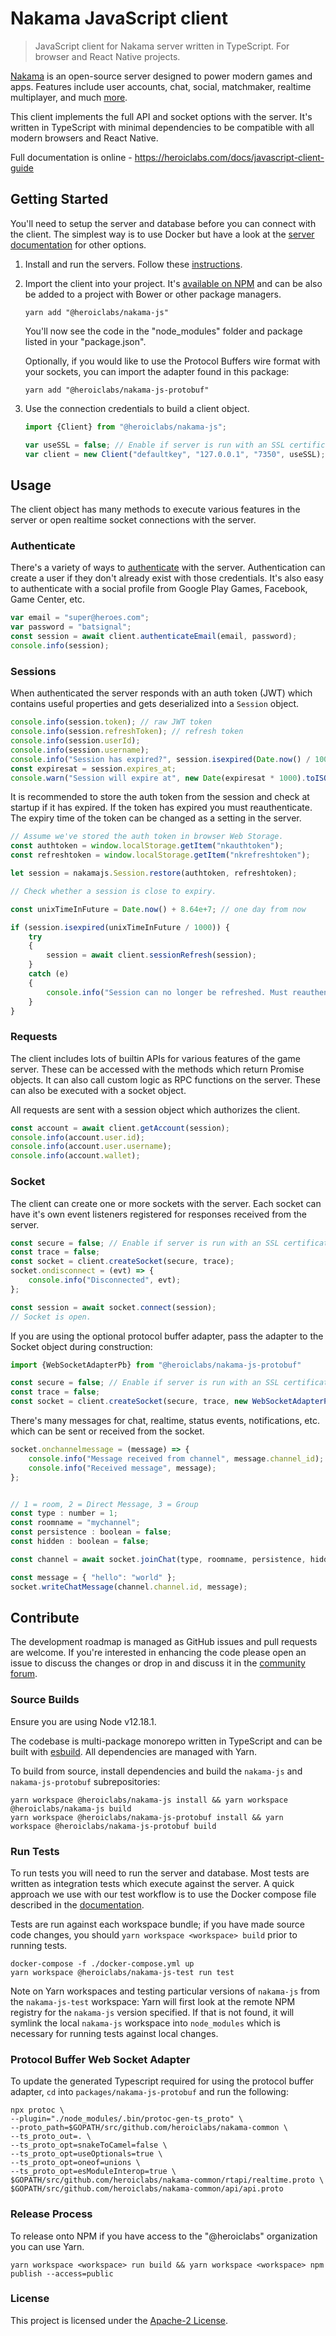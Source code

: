 Nakama JavaScript client
========================

> JavaScript client for Nakama server written in TypeScript. For browser and React Native projects.

[Nakama](https://github.com/heroiclabs/nakama) is an open-source server designed to power modern games and apps. Features include user accounts, chat, social, matchmaker, realtime multiplayer, and much [more](https://heroiclabs.com).

This client implements the full API and socket options with the server. It's written in TypeScript with minimal dependencies to be compatible with all modern browsers and React Native.

Full documentation is online - https://heroiclabs.com/docs/javascript-client-guide

## Getting Started

You'll need to setup the server and database before you can connect with the client. The simplest way is to use Docker but have a look at the [server documentation](https://github.com/heroiclabs/nakama#getting-started) for other options.

1. Install and run the servers. Follow these [instructions](https://heroiclabs.com/docs/install-docker-quickstart).

2. Import the client into your project. It's [available on NPM](https://www.npmjs.com/package/@heroiclabs/nakama-js) and can be also be added to a project with Bower or other package managers.

    ```shell
    yarn add "@heroiclabs/nakama-js"
    ```

    You'll now see the code in the "node_modules" folder and package listed in your "package.json".

    Optionally, if you would like to use the Protocol Buffers wire format with your sockets, you can import the adapter found in this package:

    ```shell
    yarn add "@heroiclabs/nakama-js-protobuf"
    ```

3. Use the connection credentials to build a client object.

    ```js
    import {Client} from "@heroiclabs/nakama-js";

    var useSSL = false; // Enable if server is run with an SSL certificate.
    var client = new Client("defaultkey", "127.0.0.1", "7350", useSSL);
    ```

## Usage

The client object has many methods to execute various features in the server or open realtime socket connections with the server.

### Authenticate

There's a variety of ways to [authenticate](https://heroiclabs.com/docs/authentication) with the server. Authentication can create a user if they don't already exist with those credentials. It's also easy to authenticate with a social profile from Google Play Games, Facebook, Game Center, etc.

```js
var email = "super@heroes.com";
var password = "batsignal";
const session = await client.authenticateEmail(email, password);
console.info(session);
```

### Sessions

When authenticated the server responds with an auth token (JWT) which contains useful properties and gets deserialized into a `Session` object.

```js
console.info(session.token); // raw JWT token
console.info(session.refreshToken); // refresh token
console.info(session.userId);
console.info(session.username);
console.info("Session has expired?", session.isexpired(Date.now() / 1000));
const expiresat = session.expires_at;
console.warn("Session will expire at", new Date(expiresat * 1000).toISOString());
```

It is recommended to store the auth token from the session and check at startup if it has expired. If the token has expired you must reauthenticate. The expiry time of the token can be changed as a setting in the server.

```js
// Assume we've stored the auth token in browser Web Storage.
const authtoken = window.localStorage.getItem("nkauthtoken");
const refreshtoken = window.localStorage.getItem("nkrefreshtoken");

let session = nakamajs.Session.restore(authtoken, refreshtoken);

// Check whether a session is close to expiry.

const unixTimeInFuture = Date.now() + 8.64e+7; // one day from now

if (session.isexpired(unixTimeInFuture / 1000)) {
    try
    {
        session = await client.sessionRefresh(session);
    }
    catch (e)
    {
        console.info("Session can no longer be refreshed. Must reauthenticate!");
    }
}
```

### Requests

The client includes lots of builtin APIs for various features of the game server. These can be accessed with the methods which return Promise objects. It can also call custom logic as RPC functions on the server. These can also be executed with a socket object.

All requests are sent with a session object which authorizes the client.

```js
const account = await client.getAccount(session);
console.info(account.user.id);
console.info(account.user.username);
console.info(account.wallet);
```

### Socket

The client can create one or more sockets with the server. Each socket can have it's own event listeners registered for responses received from the server.

```js
const secure = false; // Enable if server is run with an SSL certificate
const trace = false;
const socket = client.createSocket(secure, trace);
socket.ondisconnect = (evt) => {
    console.info("Disconnected", evt);
};

const session = await socket.connect(session);
// Socket is open.
```

If you are using the optional protocol buffer adapter, pass the adapter to the Socket object during construction:

```js
import {WebSocketAdapterPb} from "@heroiclabs/nakama-js-protobuf"

const secure = false; // Enable if server is run with an SSL certificate
const trace = false;
const socket = client.createSocket(secure, trace, new WebSocketAdapterPb());
```

There's many messages for chat, realtime, status events, notifications, etc. which can be sent or received from the socket.

```js
socket.onchannelmessage = (message) => {
    console.info("Message received from channel", message.channel_id);
    console.info("Received message", message);
};


// 1 = room, 2 = Direct Message, 3 = Group
const type : number = 1;
const roomname = "mychannel";
const persistence : boolean = false;
const hidden : boolean = false;

const channel = await socket.joinChat(type, roomname, persistence, hidden);

const message = { "hello": "world" };
socket.writeChatMessage(channel.channel.id, message);
```

## Contribute

The development roadmap is managed as GitHub issues and pull requests are welcome. If you're interested in enhancing the code please open an issue to discuss the changes or drop in and discuss it in the [community forum](https://forum.heroiclabs.com).

### Source Builds

Ensure you are using Node v12.18.1.

The codebase is multi-package monorepo written in TypeScript and can be built with [esbuild](https://github.com/evanw/esbuild). All dependencies are managed with Yarn.

To build from source, install dependencies and build the `nakama-js` and `nakama-js-protobuf` subrepositories:

```shell
yarn workspace @heroiclabs/nakama-js install && yarn workspace @heroiclabs/nakama-js build
yarn workspace @heroiclabs/nakama-js-protobuf install && yarn workspace @heroiclabs/nakama-js-protobuf build
```

### Run Tests

To run tests you will need to run the server and database. Most tests are written as integration tests which execute against the server. A quick approach we use with our test workflow is to use the Docker compose file described in the [documentation](https://heroiclabs.com/docs/install-docker-quickstart).

Tests are run against each workspace bundle; if you have made source code changes, you should `yarn workspace <workspace> build` prior to running tests.

```shell
docker-compose -f ./docker-compose.yml up
yarn workspace @heroiclabs/nakama-js-test run test
```

Note on Yarn workspaces and testing particular versions of `nakama-js` from the `nakama-js-test` workspace:
Yarn will first look at the remote NPM registry for the `nakama-js` version specified. If that is not found,
it will symlink the local `nakama-js` workspace into `node_modules` which is necessary for running tests
against local changes.

### Protocol Buffer Web Socket Adapter

To update the generated Typescript required for using the protocol buffer adapter, `cd` into
`packages/nakama-js-protobuf` and run the following:

```shell
npx protoc \
--plugin="./node_modules/.bin/protoc-gen-ts_proto" \
--proto_path=$GOPATH/src/github.com/heroiclabs/nakama-common \
--ts_proto_out=. \
--ts_proto_opt=snakeToCamel=false \
--ts_proto_opt=useOptionals=true \
--ts_proto_opt=oneof=unions \
--ts_proto_opt=esModuleInterop=true \
$GOPATH/src/github.com/heroiclabs/nakama-common/rtapi/realtime.proto \
$GOPATH/src/github.com/heroiclabs/nakama-common/api/api.proto
```

### Release Process

To release onto NPM if you have access to the "@heroiclabs" organization you can use Yarn.

```shell
yarn workspace <workspace> run build && yarn workspace <workspace> npm publish --access=public
```

### License

This project is licensed under the [Apache-2 License](https://github.com/heroiclabs/nakama-js/blob/master/LICENSE).
